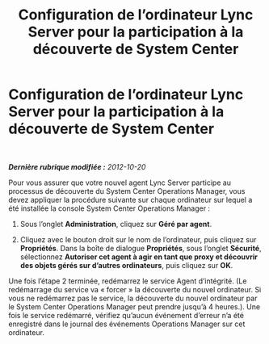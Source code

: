 ﻿---
title: Configuration de l’ordinateur Lync Server pour la participation à la découverte de System Center
TOCTitle: Configuration de l’ordinateur Lync Server pour la participation à la découverte de System Center
ms:assetid: 2f9c9cb0-3120-4571-9cd2-657c2123fe21
ms:mtpsurl: https://technet.microsoft.com/fr-fr/library/JJ204776(v=OCS.15)
ms:contentKeyID: 49296756
ms.date: 05/20/2016
mtps_version: v=OCS.15
ms.translationtype: HT
---

# Configuration de l’ordinateur Lync Server pour la participation à la découverte de System Center

 

_**Dernière rubrique modifiée :** 2012-10-20_

Pour vous assurer que votre nouvel agent Lync Server participe au processus de découverte du System Center Operations Manager, vous devez appliquer la procédure suivante sur chaque ordinateur sur lequel a été installée la console System Center Operations Manager :

1.  Sous l’onglet **Administration**, cliquez sur **Géré par agent**.

2.  Cliquez avec le bouton droit sur le nom de l’ordinateur, puis cliquez sur **Propriétés**. Dans la boîte de dialogue **Propriétés**, sous l’onglet **Sécurité**, sélectionnez **Autoriser cet agent à agir en tant que proxy et découvrir des objets gérés sur d’autres ordinateurs**, puis cliquez sur **OK**.

Une fois l’étape 2 terminée, redémarrez le service Agent d’intégrité. (Le redémarrage du service va « forcer » la découverte du nouvel ordinateur. Si vous ne redémarrez pas le service, la découverte du nouvel ordinateur par le System Center Operations Manager peut prendre jusqu’à 4 heures.). Une fois le service redémarré, vérifiez qu’aucun événement d’erreur n’a été enregistré dans le journal des événements Operations Manager sur cet ordinateur.

